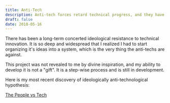 ```yaml
---
title: Anti-Tech
description: Anti-tech forces retard technical progress, and they have been operating for a long time.
draft: false
date: 2018-05-16
---
```

There has been a long-term concerted ideological resistance to technical innovation. It is so deep and widespread that I realized I had to start organizing it's ideas into a system, which is the very thing the anti-techs are against.

This project was not revealed to me by divine inspiration, and my ability to develop it is not a "gift". It is a step-wise process and is still in development.

Here is my most recent discovery of ideologically anti-technological hypothesis:

[The People vs Tech](https://www.audible.com/pd/Science-Technology/The-People-vs-Tech-Audiobook/B07BVPZP5X?ref=a_search_c3_lProduct_2_18&pf_rd_p=e81b7c27-6880-467a-b5a7-13cef5d729fe&pf_rd_r=TEP75GZ5T7KCQA85SNHQ&)